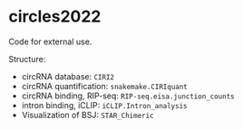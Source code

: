 # circles2022

Code for external use. 

Structure:

- circRNA database: `CIRI2`
- circRNA quantification: `snakemake.CIRIquant`
- circRNA binding, RIP-seq: `RIP-seq.eisa.junction_counts`
- intron binding, iCLIP: `iCLIP.Intron_analysis`
- Visualization of BSJ: `STAR_Chimeric`

